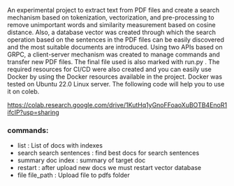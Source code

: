 An experimental project to extract text from PDF files and create a search mechanism based on tokenization, vectorization, and pre-processing to remove unimportant words and similarity measurement based on cosine distance.
Also, a database vector was created through which the search operation based on the sentences in the PDF files can be easily discovered and the most suitable documents are introduced.
Using two APIs based on GRPC, a client-server mechanism was created to manage commands and transfer new PDF files.
The final file used is also marked with run.py .
The required resources for CI/CD were also created and you can easily use Docker by using the Docker resources available in the project. Docker was tested on Ubuntu 22.0 Linux server.
The following code will help you to use it on coleb.

https://colab.research.google.com/drive/1KutHq1yGnoFFoaoXuBOTB4EnoR1ifcIP?usp=sharing

### commands:
* list : List of docs with indexes
* search search sentences : find best docs for search sentences
* summary doc index : summary of target doc
* restart : after upload new docs we must restart vector database
* file file_path : Upload file to pdfs folder
